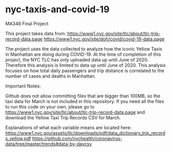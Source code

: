 # nyc-taxis-and-covid-19
 MA346 Final Project

This project takes data from:
https://www1.nyc.gov/site/tlc/about/tlc-trip-record-data.page
https://www1.nyc.gov/site/doh/covid/covid-19-data.page

The project uses the data collected to analyze how the iconic Yellow
Taxis in Manhattan are doing during COVID-19. At the time of
completion of this project, the NYC TLC has only uploaded data
up until June of 2020. Therefore this analysis is limited to data
up until June of 2020. This analysis focuses on how total daily
passengers and trip distance is correlated to the number of cases and
deaths in Manhattan.

Important Notes:

Github does not allow committing files that are bigger than 100MB, 
so the taxi data for March is not included in this repository. If you
need all the files to run this code on your own, please go to 
https://www1.nyc.gov/site/tlc/about/tlc-trip-record-data.page 
and download the Yellow Taxi Trip Records CSV for March.

Explanations of what each variable means are located here:
https://www1.nyc.gov/assets/tlc/downloads/pdf/data_dictionary_trip_records_yellow.pdf
https://github.com/nychealth/coronavirus-data/tree/master/trends#data-by-daycsv
